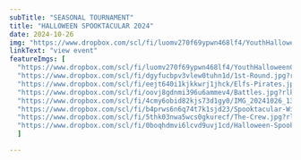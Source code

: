```yaml
---
subTitle: "SEASONAL TOURNAMENT" 
title: "HALLOWEEN SPOOKTACULAR 2024"
date: 2024-10-26
img: "https://www.dropbox.com/scl/fi/luomv270f69ypwn468lf4/YouthHalloweenChessSpooktacular-Final.png?rlkey=6eu7ildp9i9t8o2phb4qnj26c&st=opza3jub&raw=1"
linkText: "view event"
featureImgs: [
  "https://www.dropbox.com/scl/fi/luomv270f69ypwn468lf4/YouthHalloweenChessSpooktacular-Final.png?rlkey=6eu7ildp9i9t8o2phb4qnj26c&st=opza3jub&raw=1",
  "https://www.dropbox.com/scl/fi/dgyfucbpv3vlew0tuhn1d/1st-Round.jpg?rlkey=oprv7jx7j2huxxsztw5oqpzcf&st=y1dom26h&raw=1",
  "https://www.dropbox.com/scl/fi/eejt640i1kjkkwrj1jhck/Elfs-Pirates.jpg?rlkey=bul539xfn12ogasrhy4svd0x7&st=bshqj8o0&raw=1",
  "https://www.dropbox.com/scl/fi/oovj8gdnmi396u6ammev4/Battles.jpg?rlkey=h0flz8m410hqne8zqibikrrx9&st=cemd6a08&raw=1",
  "https://www.dropbox.com/scl/fi/4cmy6obid82kjs73d1gy0/IMG_20241026_130910321.jpg?rlkey=60xd3wofzslzhlyh0hcwz6kqr&st=z4f0w5p9&raw=1",
  "https://www.dropbox.com/scl/fi/b4prws6n6q74t7k1sjd23/Spooktacular-Winners.jpg?rlkey=mtauj8d83wr6u3zipc7wrqqt9&st=ymeuvn4n&raw=1",
  "https://www.dropbox.com/scl/fi/5thk03nwa5wcs0gkurecf/The-Crew.jpg?rlkey=lq3jounu2q82e9kwy9y2iydr6&st=q6ri6g1b&raw=1",
  "https://www.dropbox.com/scl/fi/0boqhdmvi6lcvd9uvj1cd/Halloween-Spooktacular-2024-Standings.png?rlkey=80wp9atjqnkkhpx9lbj1wdjdy&st=bn6llocl&raw=1"
  ]

---
```


